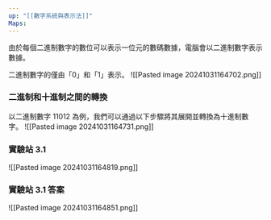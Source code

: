 ```yaml
---
up: "[[數字系統與表示法]]"
Maps:
---
```


由於每個二進制數字的數位可以表示一位元的數碼數據，電腦會以二進制數字表示數據。​

二進制數字的僅由「0」和「1」表示。​
![[Pasted image 20241031164702.png]]
### 二進制和十進制之間的轉換​
以二進制數字 11012 為例，我們可以通過以下步驟將其展開並轉換為十進制數字。​
![[Pasted image 20241031164731.png]]
### 實驗站 3.1
![[Pasted image 20241031164819.png]]
### 實驗站 3.1 答案
![[Pasted image 20241031164851.png]]